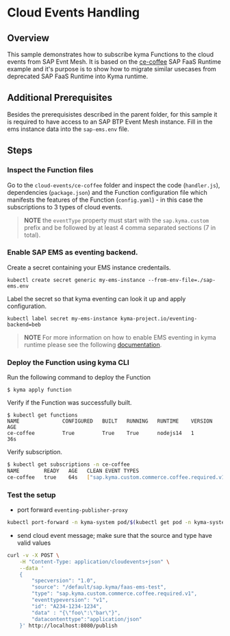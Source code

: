 # Cloud Events Handling

## Overview

This sample demonstrates how to subscribe kyma Functions to the cloud events from SAP Evnt Mesh. It is based on the [ce-coffee](https://github.com/SAP-archive/cloud-function-nodejs-samples/tree/master/examples/ce-coffee) SAP FaaS Runtime example and it's purpose is to show how to migrate similar usecases from deprecated SAP FaaS Runtime into Kyma runtime.


## Additional Prerequisites

Besides the prerequisistes described in the parent folder, for this sample it is required to have access to an SAP BTP Event Mesh instance. Fill in the ems instance data into the `sap-ems.env` file.


## Steps

### Inspect the Function files

Go to the `cloud-events/ce-coffee` folder and inspect the code (`handler.js`), dependencies (`package.json`) and the Function configuration file which manifests the features of the Function (`config.yaml`) - in this case the subscriptions to 3 types of cloud events.

> **NOTE** the `eventType` property must start with the `sap.kyma.custom` prefix and be followed by at least 4 comma separated sections (7 in total).

### Enable SAP EMS as eventing backend.

Create a secret containing your EMS instance credentails.

```shell
kubectl create secret generic my-ems-instance --from-env-file=./sap-ems.env
```

Label the secret so that kyma eventing can look it up and apply configuration.

```shell
kubectl label secret my-ems-instance kyma-project.io/eventing-backend=beb
```

> **NOTE** For more information on how to enable EMS eventing in kyma runtime please see the following [documentation](https://github.tools.sap/kyma/documentation/blob/master/how-to-guides/switching-eventing-backend.md).



### Deploy the Function using kyma CLI

Run the following command to deploy the Function

```shell
$ kyma apply function
```

Verify if the Function was successfully built.

```shell
$ kubectl get functions   
NAME              CONFIGURED   BUILT   RUNNING   RUNTIME    VERSION   AGE
ce-coffee         True         True    True      nodejs14   1         36s
```

Verify subscription.

```bash
$ kubectl get subscriptions -n ce-coffee
NAME        READY   AGE   CLEAN EVENT TYPES
ce-coffee   true    64s   ["sap.kyma.custom.commerce.coffee.required.v1","sap.kyma.custom.commerce.coffee.produced.v1","sap.kyma.custom.commerce.coffee.consumed.v1"]
```


### Test the setup

- port forward `eventing-publisher-proxy`

```bash
kubectl port-forward -n kyma-system pod/$(kubectl get pod -n kyma-system -l app.kubernetes.io/name=eventing-publisher-proxy -ojsonpath="{.items[].metadata.name}") 8080:8080
```

- send cloud event message; make sure that the source and type have valid values

```bash
curl -v -X POST \
    -H "Content-Type: application/cloudevents+json" \
    --data '
    {
        "specversion": "1.0",
        "source": "/default/sap.kyma/faas-ems-test",
        "type": "sap.kyma.custom.commerce.coffee.required.v1",
        "eventtypeversion": "v1",
        "id": "A234-1234-1234",
        "data" : "{\"foo\":\"bar\"}",
        "datacontenttype":"application/json"
    }' http://localhost:8080/publish
```
